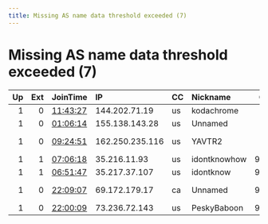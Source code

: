 ```yaml
---
title: Missing AS name data threshold exceeded (7)
---
```


# Missing AS name data threshold exceeded (7)

|   Up |   Ext | JoinTime                                                                                            | IP              | CC   | Nickname     |   ORp |   Dirp | Version   | Contact                      | OS    |   eFamMembers |
|-----:|------:|:----------------------------------------------------------------------------------------------------|:----------------|:-----|:-------------|------:|-------:|:----------|:-----------------------------|:------|--------------:|
|    1 |     0 | [11:43:27](https://metrics.torproject.org/rs.html#details/BEB7CC4202054BFEB3AE6491E27DA01F09B03257) | 144.202.71.19   | us   | kodachrome   |   443 |      0 | 0.4.5.6   | kodachrome @ elude           | Linux |             1 |
|    1 |     0 | [01:06:14](https://metrics.torproject.org/rs.html#details/6E9138DD1A8CB0472E1FC5854E5EFAC476A553BB) | 155.138.143.28  | us   | Unnamed      |   443 |      0 | 0.4.2.6   | None                         | Linux |             1 |
|    1 |     0 | [09:24:51](https://metrics.torproject.org/rs.html#details/9B9A57B4617D5199225E7159E085F2B0DAE9D9B7) | 162.250.235.116 | us   | YAVTR2       |   443 |      0 | 0.4.6.5   | Jos van den Berg &lt;tor2@vd | Linux |             1 |
|    1 |     1 | [07:06:18](https://metrics.torproject.org/rs.html#details/ACFA945FB44D15EB9328C3DCC2AF6310908B4CA1) | 35.216.11.93    | us   | idontknowhow |  9001 |     80 | 0.4.5.9   | zgten@schools.vic.edu.au     | Linux |             1 |
|    1 |     1 | [06:51:47](https://metrics.torproject.org/rs.html#details/556F28AB8ADD220840E81F16CDB3641CB08EC6F5) | 35.217.37.107   | us   | idontknow    |  9030 |     80 | 0.4.5.9   | zgten@schools.vic.edu.au     | Linux |             1 |
|    1 |     0 | [22:09:07](https://metrics.torproject.org/rs.html#details/BD96E287B34AE61EF6A5F6BC0700D6760AED42CF) | 69.172.179.17   | ca   | Unnamed      |  9001 |   9030 | 0.3.5.15  | 0xFFFFFFFF goose king hot    | Linux |             1 |
|    1 |     0 | [22:00:09](https://metrics.torproject.org/rs.html#details/72EE8ECC64D21883E7BE33A73C21DFB8C1BE2034) | 73.236.72.143   | us   | PeskyBaboon  |  9001 |      0 | 0.4.2.7   | tor-relay@nickzana.dev       | Linux |             1 |
